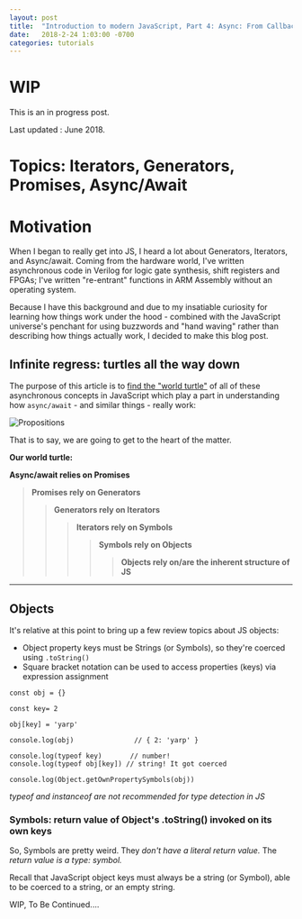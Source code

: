```yaml
---
layout: post
title:  "Introduction to modern JavaScript, Part 4: Async: From Callbacks To async/await, i.e. the infinite regress post"
date:   2018-2-24 1:03:00 -0700
categories: tutorials
---
```


# WIP
This is an in progress post.

Last updated : June 2018.

# Topics: Iterators, Generators, Promises, Async/Await

# Motivation
When I began to really get into JS, I heard a lot about Generators, Iterators,
and Async/await. Coming from the hardware world, I've written asynchronous code
in Verilog for logic gate synthesis, shift registers and FPGAs; I've written
"re-entrant" functions in ARM Assembly without an operating system.

Because I have this background and due to my insatiable curiosity for learning
how things work under the hood - combined with the JavaScript universe's penchant
for using buzzwords and "hand waving" rather than describing how things actually
work, I decided to make this blog post.

## Infinite regress: turtles all the way down
The purpose of this article is to [find the "world turtle"](https://en.wikipedia.org/wiki/Turtles_all_the_way_down) of all of these asynchronous concepts in JavaScript which
play a part in understanding how `async/await` - and similar things - really work:


![Propositions](https://upload.wikimedia.org/wikipedia/commons/thumb/d/d4/Infinite_regress_en.svg/298px-Infinite_regress_en.svg.png)

That is to say, we are going to get to the heart of the matter.

**Our world turtle:**

**Async/await relies on Promises**
> **Promises rely on Generators**
>> **Generators rely on Iterators**
>>> **Iterators rely on Symbols**
>>>> **Symbols rely on Objects**
>>>>> **Objects rely on/are the inherent structure of JS**


------
## Objects

It's relative at this point to bring up a few review topics about JS objects:
- Object property keys must be Strings (or Symbols), so they're coerced using `.toString()`
- Square bracket notation can be used to access properties (keys) via expression assignment

```
const obj = {}

const key= 2

obj[key] = 'yarp'                 

console.log(obj)               // { 2: 'yarp' }

console.log(typeof key)       // number!
console.log(typeof obj[key]) // string! It got coerced

console.log(Object.getOwnPropertySymbols(obj))
```
*typeof and instanceof are not recommended for type detection in JS*


### Symbols: return value of Object's .toString() invoked on its own keys
So, Symbols are pretty weird. They *don't have a literal return value.* The *return value is a type: symbol.*

Recall that JavaScript object keys must always be a string (or Symbol), able to be coerced to a string, or an empty string.

WIP, To Be Continued....
